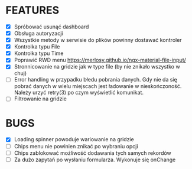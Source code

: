 # FEATURES
- [x] Spróbować usunąć dashboard
- [x] Obsługa autoryzacji
- [x] Wszystkie metody w serwisie do plików powinny dostawać kontroler
- [x] Kontrolka typu File
- [x] Kontrolka typu Time
- [x] Poprawić RWD menu
      https://merlosy.github.io/ngx-material-file-input/
- [x] Stronnicowanie na gridzie jak w type file (by nie znikało wszystko w chuj)
- [ ] Error handling w przypadku błedu pobrania danych. 
      Gdy nie da się pobrać danych w wielu miejscach jest ładowanie w nieskończoność. 
      Należy urzyć retry(3) po czym wyświetlić komunikat.
- [ ] Filtrowanie na gridzie
      
# BUGS
- [x] Loading spinner powoduje wariowanie na gridzie
- [ ] Chips menu nie powinien znikać po wybraniu opcji
- [ ] Chips zablokować możliwość dodawania tych samych rekordów
- [ ] Za dużo zapytań po wysłaniu formularza. Wykonuje się onChange
